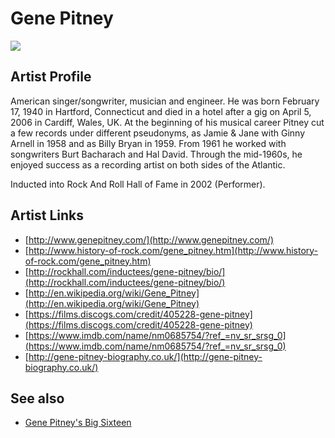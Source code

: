 # Gene Pitney

![](../../asssets/artists/Gene_Pitney.png)

## Artist Profile

American singer/songwriter, musician and engineer. He was born February 17, 1940 in Hartford, Connecticut and died in a hotel after a gig on April 5, 2006 in Cardiff, Wales, UK. At the beginning of his musical career Pitney cut a few records under different pseudonyms, as Jamie & Jane with Ginny Arnell in 1958 and as Billy Bryan in 1959. From 1961 he worked with songwriters Burt Bacharach and Hal David. Through the mid-1960s, he enjoyed success as a recording artist on both sides of the Atlantic.

Inducted into Rock And Roll Hall of Fame in 2002 (Performer).

## Artist Links

- [http://www.genepitney.com/](http://www.genepitney.com/)
- [http://www.history-of-rock.com/gene_pitney.htm](http://www.history-of-rock.com/gene_pitney.htm)
- [http://rockhall.com/inductees/gene-pitney/bio/](http://rockhall.com/inductees/gene-pitney/bio/)
- [http://en.wikipedia.org/wiki/Gene_Pitney](http://en.wikipedia.org/wiki/Gene_Pitney)
- [https://films.discogs.com/credit/405228-gene-pitney](https://films.discogs.com/credit/405228-gene-pitney)
- [https://www.imdb.com/name/nm0685754/?ref_=nv_sr_srsg_0](https://www.imdb.com/name/nm0685754/?ref_=nv_sr_srsg_0)
- [http://gene-pitney-biography.co.uk/](http://gene-pitney-biography.co.uk/)


## See also

- [Gene Pitney's Big Sixteen](Gene_Pitney-Gene_Pitneys_Big_Sixteen.md)
